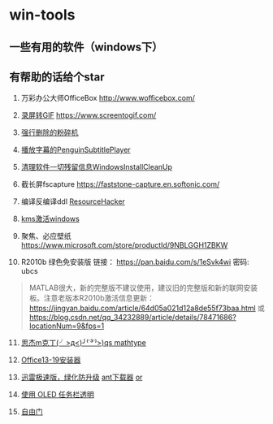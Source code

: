 # win-tools

## 一些有用的软件（windows下）

## 有帮助的话给个star

1. 万彩办公大师OfficeBox  http://www.wofficebox.com/

2. [录屏转GIF](./ScreenToGif.exe)  https://www.screentogif.com/

3. [强行删除的粉碎机 ](./粉碎机)

4. [播放字幕的PenguinSubtitlePlayer](./PenguinSubtitlePlayer.exe)

5. [清理软件一切残留信息WindowsInstallCleanUp](./WindowsInstallCleanUp)

6. 截长屏fscapture https://faststone-capture.en.softonic.com/

7. 编译反编译ddl [ResourceHacker](./ResourceHacker.4.2.5.146.chs.th_sjy.exe)

8. [kms激活windows](./HEU_KMS_Activator_v10.0.0.exe)

9. 聚焦、必应壁纸 https://www.microsoft.com/store/productId/9NBLGGH1ZBKW

10. R2010b 绿色免安装版 链接： https://pan.baidu.com/s/1eSvk4wi 密码: ubcs 
> MATLAB很大，新的完整版不建议使用，建议旧的完整版和新的联网安装板。注意老版本R2010b激活信息更新： https://jingyan.baidu.com/article/64d05a021d12a8de55f73baa.html
或 https://blog.csdn.net/qq_34232889/article/details/78471686?locationNum=9&fps=1

11. [思杰m克丁(╯>д<)╯⁽˙³˙⁾>)qs mathtype](./MathType-59p-oshan.7z)

12. [Office13-19安装器](./Office+2013-2019+C2R+Install+v6.3.zip)

13. [迅雷极速版，绿化防升级](./迅雷极速防升级.7z) [ant下载器](https://github.com/anatasluo/ant) [or](./ant-downloader.1.3.6-Windows-64.exe)

14. [使用 OLED 任务栏透明](./Windows_注册表_使用OLED任务栏透明度.reg)

15. [自由门](./fg764p.zip)